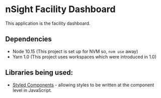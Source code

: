 # nSight Facility Dashboard

This application is the facility dashboard.

## Dependencies

- Node 10.15 (This project is set up for NVM so, `nvm use` away)
- Yarn 1.0 (This project uses workspaces which were introduced in 1.0)

## Libraries being used:

- [Styled Components](https://www.styled-components.com/) - allowing styles to be written at the component level in JavaScript.
